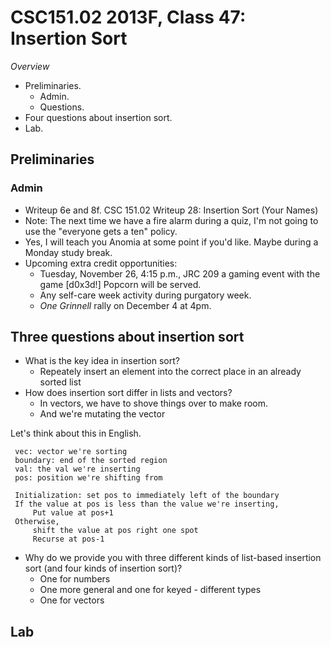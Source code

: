 CSC151.02 2013F, Class 47: Insertion Sort
=========================================

_Overview_

* Preliminaries.
    * Admin.
    * Questions.
* Four questions about insertion sort.
* Lab.

Preliminaries
-------------

### Admin

* Writeup 6e and 8f.
  CSC 151.02 Writeup 28: Insertion Sort (Your Names)
* Note: The next time we have a fire alarm during a quiz, I'm not going to
  use the "everyone gets a ten" policy.
* Yes, I will teach you Anomia at some point if you'd like.  Maybe during
  a Monday study break.
* Upcoming extra credit opportunities:
    * Tuesday, November 26, 4:15 p.m., JRC 209  a gaming event with the 
      game [d0x3d!]   Popcorn will be served.
    * Any self-care week activity during purgatory week.
    * _One Grinnell_ rally on December 4 at 4pm.

Three questions about insertion sort
------------------------------------

* What is the key idea in insertion sort?
    * Repeately insert an element into the correct place in an already sorted list
* How does insertion sort differ in lists and vectors?
    * In vectors, we have to shove things over to make room.
    * And we're mutating the vector

Let's think about this in English.
 
     vec: vector we're sorting
     boundary: end of the sorted region
     val: the val we're inserting
     pos: position we're shifting from

     Initialization: set pos to immediately left of the boundary
     If the value at pos is less than the value we're inserting, 
         Put value at pos+1
     Otherwise, 
         shift the value at pos right one spot
         Recurse at pos-1

* Why do we provide you with three different kinds of list-based insertion 
  sort (and four kinds of insertion sort)?
     * One for numbers
     * One more general and one for keyed - different types
     * One for vectors

Lab
---
